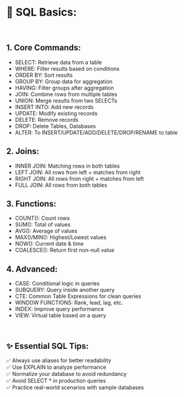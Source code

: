 # 📝 SQL Basics:

</br>

## 1. **Core Commands:**

- SELECT: Retrieve data from a table  
- WHERE: Filter results based on conditions  
- ORDER BY: Sort results  
- GROUP BY: Group data for aggregation  
- HAVING: Filter groups after aggregation  
- JOIN: Combine rows from multiple tables  
- UNION: Merge results from two SELECTs  
- INSERT INTO: Add new records  
- UPDATE: Modify existing records  
- DELETE: Remove records
- DROP: Delete Tables, Databases
- ALTER: To INSERT/UPDATE/ADD/DELETE/DROP/RENAME to table

## 2. **Joins:**

- INNER JOIN: Matching rows in both tables  
- LEFT JOIN: All rows from left + matches from right  
- RIGHT JOIN: All rows from right + matches from left  
- FULL JOIN: All rows from both tables  

## 3. **Functions:**

- COUNT(): Count rows  
- SUM(): Total of values  
- AVG(): Average of values  
- MAX()/MIN(): Highest/Lowest values  
- NOW(): Current date & time  
- COALESCE(): Return first non-null value
 
## 4. **Advanced:**

- CASE: Conditional logic in queries  
- SUBQUERY: Query inside another query  
- CTE: Common Table Expressions for clean queries
- WINDOW FUNCTIONS: Rank, lead, lag, etc.  
- INDEX: Improve query performance  
- VIEW: Virtual table based on a query 

</br>

## ✨ Essential SQL Tips:

✅ Always use aliases for better readability  
✅ Use EXPLAIN to analyze performance  
✅ Normalize your database to avoid redundancy  
✅ Avoid SELECT * in production queries  
✅ Practice real-world scenarios with sample databases
